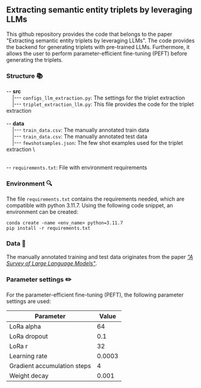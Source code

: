 ## Extracting semantic entity triplets by leveraging LLMs
This github repository provides the code that belongs to the paper "Extracting semantic entity triplets by leveraging LLMs". The code provides the backend for generating triplets with pre-trained LLMs. Furthermore, it allows the user to perform parameter-efficient fine-tuning (PEFT) before generating the triplets.

### Structure :books:
-- **src** \
&nbsp;&nbsp;&nbsp;&nbsp;|--- ```configs_llm_extraction.py```: The settings for the triplet extraction \
&nbsp;&nbsp;&nbsp;&nbsp;|--- ```triplet_extraction_llm.py```: This file provides the code for the triplet extraction \
\
-- **data** \
&nbsp;&nbsp;&nbsp;&nbsp;|--- ```train_data.csv```: The manually annotated train data \
&nbsp;&nbsp;&nbsp;&nbsp;|--- ```train_data.csv```: The manually annotated test data \
&nbsp;&nbsp;&nbsp;&nbsp;|--- ```fewshotsamples.json```: The few shot examples used for the triplet extraction \

\
-- ```requirements.txt```: File with environment requirements

### Environment :mag:
The file ```requirements.txt``` contains the requirements needed, which are compatible with python 3.11.7. Using the following code snippet, an environment can be created:

```
conda create -name <env_name> python=3.11.7 
pip install -r requirements.txt
```

### Data :page_facing_up:
The manually annotated training and test data originates from the paper [_"A Survey of Large Language Models"_](https://arxiv.org/abs/2303.18223).

### Parameter settings :pencil2:
For the parameter-efficient fine-tuning (PEFT), the following parameter settings are used:

| **Parameter**               | **Value** |
|-----------------------------|-----------|
| LoRa alpha                  | 64        |
| LoRa dropout                | 0.1       |
| LoRa r                      | 32        |
| Learning rate               | 0.0003    |
| Gradient accumulation steps | 4         |
| Weight decay                | 0.001     |
